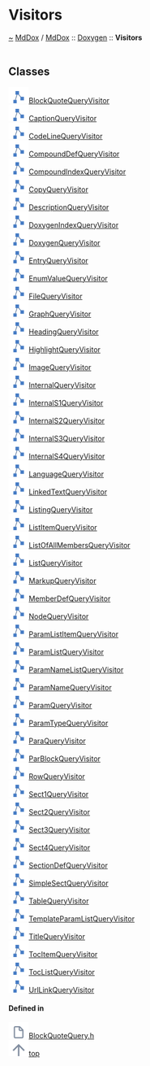 <a id="visitors"></a>
<h1>Visitors</h1>
<a id="a00995"></a>
<a href="https://github.com/CharlesCarley/MdDox#~">~</a>
<a href="index.md#index">MdDox</a>
<span class="inline-text">/</span>
<a href="a00986.md#mddox">MdDox</a>
<span class="inline-text">::</span>
<a href="a00991.md#doxygen">Doxygen</a>
<span class="inline-text">::</span>
<span class="bold-text"><b>Visitors</b></span>
<br/>
<br/>
<a id="classes"></a>
<h2>Classes</h2>
<div class="icon-link">
<img src="../images/class.svg"/><a href="a01279.md#blockquotequeryvisitor">BlockQuoteQueryVisitor</a>
</div>
<div class="icon-link">
<img src="../images/class.svg"/><a href="a01287.md#captionqueryvisitor">CaptionQueryVisitor</a>
</div>
<div class="icon-link">
<img src="../images/class.svg"/><a href="a01299.md#codelinequeryvisitor">CodeLineQueryVisitor</a>
</div>
<div class="icon-link">
<img src="../images/class.svg"/><a href="a01307.md#compounddefqueryvisitor">CompoundDefQueryVisitor</a>
</div>
<div class="icon-link">
<img src="../images/class.svg"/><a href="a01315.md#compoundindexqueryvisitor">CompoundIndexQueryVisitor</a>
</div>
<div class="icon-link">
<img src="../images/class.svg"/><a href="a01327.md#copyqueryvisitor">CopyQueryVisitor</a>
</div>
<div class="icon-link">
<img src="../images/class.svg"/><a href="a01335.md#descriptionqueryvisitor">DescriptionQueryVisitor</a>
</div>
<div class="icon-link">
<img src="../images/class.svg"/><a href="a01419.md#doxygenindexqueryvisitor">DoxygenIndexQueryVisitor</a>
</div>
<div class="icon-link">
<img src="../images/class.svg"/><a href="a01427.md#doxygenqueryvisitor">DoxygenQueryVisitor</a>
</div>
<div class="icon-link">
<img src="../images/class.svg"/><a href="a01439.md#entryqueryvisitor">EntryQueryVisitor</a>
</div>
<div class="icon-link">
<img src="../images/class.svg"/><a href="a01447.md#enumvaluequeryvisitor">EnumValueQueryVisitor</a>
</div>
<div class="icon-link">
<img src="../images/class.svg"/><a href="a01455.md#filequeryvisitor">FileQueryVisitor</a>
</div>
<div class="icon-link">
<img src="../images/class.svg"/><a href="a01467.md#graphqueryvisitor">GraphQueryVisitor</a>
</div>
<div class="icon-link">
<img src="../images/class.svg"/><a href="a01475.md#headingqueryvisitor">HeadingQueryVisitor</a>
</div>
<div class="icon-link">
<img src="../images/class.svg"/><a href="a01483.md#highlightqueryvisitor">HighlightQueryVisitor</a>
</div>
<div class="icon-link">
<img src="../images/class.svg"/><a href="a01491.md#imagequeryvisitor">ImageQueryVisitor</a>
</div>
<div class="icon-link">
<img src="../images/class.svg"/><a href="a01507.md#internalqueryvisitor">InternalQueryVisitor</a>
</div>
<div class="icon-link">
<img src="../images/class.svg"/><a href="a01515.md#internals1queryvisitor">InternalS1QueryVisitor</a>
</div>
<div class="icon-link">
<img src="../images/class.svg"/><a href="a01523.md#internals2queryvisitor">InternalS2QueryVisitor</a>
</div>
<div class="icon-link">
<img src="../images/class.svg"/><a href="a01531.md#internals3queryvisitor">InternalS3QueryVisitor</a>
</div>
<div class="icon-link">
<img src="../images/class.svg"/><a href="a01539.md#internals4queryvisitor">InternalS4QueryVisitor</a>
</div>
<div class="icon-link">
<img src="../images/class.svg"/><a href="a01547.md#languagequeryvisitor">LanguageQueryVisitor</a>
</div>
<div class="icon-link">
<img src="../images/class.svg"/><a href="a01555.md#linkedtextqueryvisitor">LinkedTextQueryVisitor</a>
</div>
<div class="icon-link">
<img src="../images/class.svg"/><a href="a01567.md#listingqueryvisitor">ListingQueryVisitor</a>
</div>
<div class="icon-link">
<img src="../images/class.svg"/><a href="a01575.md#listitemqueryvisitor">ListItemQueryVisitor</a>
</div>
<div class="icon-link">
<img src="../images/class.svg"/><a href="a01583.md#listofallmembersqueryvisitor">ListOfAllMembersQueryVisitor</a>
</div>
<div class="icon-link">
<img src="../images/class.svg"/><a href="a01591.md#listqueryvisitor">ListQueryVisitor</a>
</div>
<div class="icon-link">
<img src="../images/class.svg"/><a href="a01603.md#markupqueryvisitor">MarkupQueryVisitor</a>
</div>
<div class="icon-link">
<img src="../images/class.svg"/><a href="a01611.md#memberdefqueryvisitor">MemberDefQueryVisitor</a>
</div>
<div class="icon-link">
<img src="../images/class.svg"/><a href="a01627.md#nodequeryvisitor">NodeQueryVisitor</a>
</div>
<div class="icon-link">
<img src="../images/class.svg"/><a href="a01635.md#paramlistitemqueryvisitor">ParamListItemQueryVisitor</a>
</div>
<div class="icon-link">
<img src="../images/class.svg"/><a href="a01643.md#paramlistqueryvisitor">ParamListQueryVisitor</a>
</div>
<div class="icon-link">
<img src="../images/class.svg"/><a href="a01651.md#paramnamelistqueryvisitor">ParamNameListQueryVisitor</a>
</div>
<div class="icon-link">
<img src="../images/class.svg"/><a href="a01659.md#paramnamequeryvisitor">ParamNameQueryVisitor</a>
</div>
<div class="icon-link">
<img src="../images/class.svg"/><a href="a01667.md#paramqueryvisitor">ParamQueryVisitor</a>
</div>
<div class="icon-link">
<img src="../images/class.svg"/><a href="a01675.md#paramtypequeryvisitor">ParamTypeQueryVisitor</a>
</div>
<div class="icon-link">
<img src="../images/class.svg"/><a href="a01683.md#paraqueryvisitor">ParaQueryVisitor</a>
</div>
<div class="icon-link">
<img src="../images/class.svg"/><a href="a01691.md#parblockqueryvisitor">ParBlockQueryVisitor</a>
</div>
<div class="icon-link">
<img src="../images/class.svg"/><a href="a01715.md#rowqueryvisitor">RowQueryVisitor</a>
</div>
<div class="icon-link">
<img src="../images/class.svg"/><a href="a01723.md#sect1queryvisitor">Sect1QueryVisitor</a>
</div>
<div class="icon-link">
<img src="../images/class.svg"/><a href="a01731.md#sect2queryvisitor">Sect2QueryVisitor</a>
</div>
<div class="icon-link">
<img src="../images/class.svg"/><a href="a01739.md#sect3queryvisitor">Sect3QueryVisitor</a>
</div>
<div class="icon-link">
<img src="../images/class.svg"/><a href="a01747.md#sect4queryvisitor">Sect4QueryVisitor</a>
</div>
<div class="icon-link">
<img src="../images/class.svg"/><a href="a01755.md#sectiondefqueryvisitor">SectionDefQueryVisitor</a>
</div>
<div class="icon-link">
<img src="../images/class.svg"/><a href="a01763.md#simplesectqueryvisitor">SimpleSectQueryVisitor</a>
</div>
<div class="icon-link">
<img src="../images/class.svg"/><a href="a01775.md#tablequeryvisitor">TableQueryVisitor</a>
</div>
<div class="icon-link">
<img src="../images/class.svg"/><a href="a01783.md#templateparamlistqueryvisitor">TemplateParamListQueryVisitor</a>
</div>
<div class="icon-link">
<img src="../images/class.svg"/><a href="a01791.md#titlequeryvisitor">TitleQueryVisitor</a>
</div>
<div class="icon-link">
<img src="../images/class.svg"/><a href="a01799.md#tocitemqueryvisitor">TocItemQueryVisitor</a>
</div>
<div class="icon-link">
<img src="../images/class.svg"/><a href="a01807.md#toclistqueryvisitor">TocListQueryVisitor</a>
</div>
<div class="icon-link">
<img src="../images/class.svg"/><a href="a01815.md#urllinkqueryvisitor">UrlLinkQueryVisitor</a>
</div>
<a id="defined-in"></a>
<h4>Defined in</h4>
<span class="icon-list-item"><a href="https://github.com/CharlesCarley/MdDox/blob/master/Tools/Doxygen/BlockQuoteQuery.h#L29" class="icon-list-item"><img src="../images/file.svg" class="icon-list-item"/><span class="icon-list-item">BlockQuoteQuery.h</span>
</a>
</span>
<br/>
<span class="icon-list-item"><a href="#visitors" class="icon-list-item"><img src="../images/jumpToTop.svg" class="icon-list-item"/><span class="icon-list-item">top</span>
</a>
</span>
</div>
</div>
</body>
</html>
